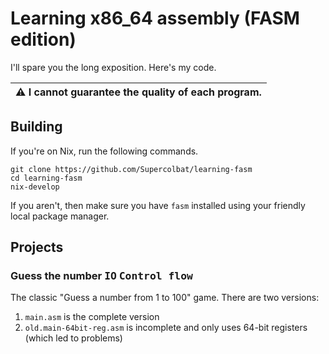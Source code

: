 # Learning x86_64 assembly (FASM edition)

I'll spare you the long exposition. Here's my code.

| :warning: I cannot guarantee the quality of each program. |
|-----------------------------------------------------------|

## Building

If you're on Nix, run the following commands.

```
git clone https://github.com/Supercolbat/learning-fasm
cd learning-fasm
nix-develop
```

If you aren't, then make sure you have `fasm` installed using your friendly local package manager.

## Projects

### Guess the number <kbd>IO</kbd> <kbd>Control flow</kbd>

The classic "Guess a number from 1 to 100" game. There are two versions:

1. `main.asm` is the complete version
3. `old.main-64bit-reg.asm` is incomplete and only uses 64-bit registers (which led to problems)

